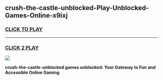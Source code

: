 
## crush-the-castle-unblocked-Play-Unblocked-Games-Online-x9ixj
<h3>
<a href="https://premium76.site?title=crush-the-castle-unblocked&ref=25A">CLICK TO PLAY</a></h3>
<hr>

<h3>
<a href="https://premium76.site?title=crush-the-castle-unblocked&ref=25A">CLICK 2 PLAY</a>
  
</h3>

<a href="https://premium76.site?title=crush-the-castle-unblocked&ref=25A"><img src="https://clearcache.store/games.png"></a>


**crush-the-castle-unblocked games unblocked: Your Gateway to Fun and Accessible Online Gaming**
